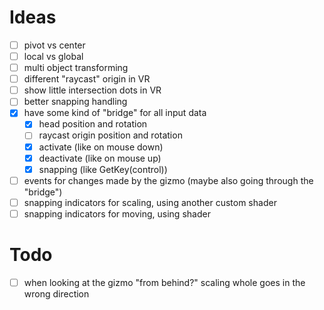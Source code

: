 
# Ideas

- [ ] pivot vs center
- [ ] local vs global
- [ ] multi object transforming
- [ ] different "raycast" origin in VR
- [ ] show little intersection dots in VR
- [ ] better snapping handling
- [x] have some kind of "bridge" for all input data
  - [x] head position and rotation
  - [ ] raycast origin position and rotation
  - [x] activate (like on mouse down)
  - [x] deactivate (like on mouse up)
  - [x] snapping (like GetKey(control))
- [ ] events for changes made by the gizmo (maybe also going through the "bridge")
- [ ] snapping indicators for scaling, using another custom shader
- [ ] snapping indicators for moving, using shader

# Todo

- [ ] when looking at the gizmo "from behind?" scaling whole goes in the wrong direction
